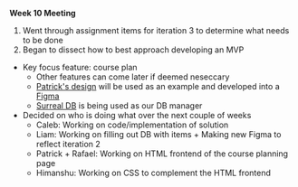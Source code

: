**Week 10 Meeting**

1) Went through assignment items for iteration 3 to determine what needs to be done
2) Began to dissect how to best approach developing an MVP
- Key focus feature: course plan
    - Other features can come later if deemed neseccary
    - [Patrick's design](https://wireframe.cc/kqN2t8) will be used as an example and developed into a [Figma](https://www.figma.com/design/Yb9IH8Shsnvece29JBb0xT/Figma--V2?node-id=0-1&t=lfZCIs3N9kiiBgM5-1)
    - [Surreal DB](app.surrealdb.com/connections/create) is being used as our DB manager
- Decided on who is doing what over the next couple of weeks
    - Caleb: Working on code/implementation of solution
    - Liam: Working on filling out DB with items + Making new Figma to reflect iteration 2
    - Patrick + Rafael: Working on HTML frontend of the course planning page
    - Himanshu: Working on CSS to complement the HTML frontend